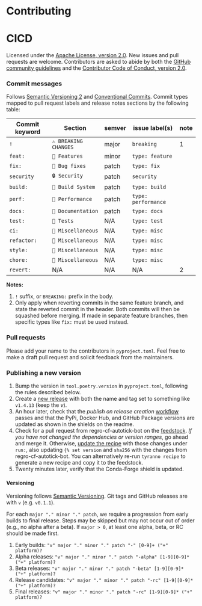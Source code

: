 # Contributing

# CICD <!--<< :tyranno: ${.name~.title(@)~} -->

<!-- :tyranno: [${.license.name}](${.license.url}) -->

Licensed under the [Apache License, version 2.0](https://www.apache.org/licenses/LICENSE-2.0).
New issues and pull requests are welcome.
Contributors are asked to abide by both the
[GitHub community guidelines](https://docs.github.com/en/site-policy/github-terms/github-community-guidelines)
and the [Contributor Code of Conduct, version 2.0](https://www.contributor-covenant.org/version/2/0/code_of_conduct/).

### Commit messages

Follows [Semantic Versioning 2](https://semver.org/spec/v2.0.0.html)
and [Conventional Commits](https://www.conventionalcommits.org/en/v1.0.0/).
Commit types mapped to pull request labels and release notes sections by the following table:

| Commit keyword | Section               | semver | issue label(s)      | note |
| -------------- | --------------------- | ------ | ------------------- | ---- |
| `!`            | `⚠️ BREAKING CHANGES` | major  | `breaking`          | 1    |
| `feat:`        | `🎁 Features`         | minor  | `type: feature`     |      |
| `fix:`         | `🐛 Bug fixes`        | patch  | `type: fix`         |      |
| `security`     | `🔒 Security`         | patch  | `security`          |      |
| `build:`       | `🔧 Build System`     | patch  | `type: build`       |      |
| `perf:`        | `🚀 Performance`      | patch  | `type: performance` |      |
| `docs:`        | `📝 Documentation`    | patch  | `type: docs`        |      |
| `test:`        | `🚨 Tests`            | N/A    | `type: test`        |      |
| `ci:`          | `🧹 Miscellaneous`    | N/A    | `type: misc`        |      |
| `refactor:`    | `🧹 Miscellaneous`    | N/A    | `type: misc`        |      |
| `style:`       | `🧹 Miscellaneous`    | N/A    | `type: misc`        |      |
| `chore:`       | `🧹 Miscellaneous`    | N/A    | `type: misc`        |      |
| `revert:`      | N/A                   | N/A    | N/A                 | 2    |

**Notes:**

1. `!` suffix, or `BREAKING:` prefix in the body.
2. Only apply when reverting commits in the same feature branch, and state the reverted commit
   in the header. Both commits will then be squashed before merging.
   If made in separate feature branches, then specific types like `fix:` must be used instead.

### Pull requests

Please add your name to the contributors in `pyproject.toml`.
Feel free to make a draft pull request and solicit feedback from the maintainers.

### Publishing a new version

1. Bump the version in `tool.poetry.version` in `pyproject.toml`, following the rules described below.
2. Create a [new release](https://github.com/dmyersturnbull/tyranno/releases/new)
   with both the name and tag set to something like `v1.4.13` (keep the _v_).
3. An hour later, check that the _publish on release creation_
   [workflow](https://github.com/dmyersturnbull/tyranno/actions) passes
   and that the PyPi, Docker Hub, and GitHub Package versions are updated as shown in the
   shields on the readme.
4. Check for a pull request from regro-cf-autotick-bot on the
   [feedstock](https://github.com/conda-forge/tyranno-feedstock).
   _If you have not changed the dependencies or version ranges_, go ahead and merge it.
   Otherwise, [update the recipe](https://github.com/conda-forge/tyranno-feedstock/blob/main/recipe/meta.yaml)
   with those changes under `run:`, also updating `{% set version` and `sha256` with the
   changes from regro-cf-autotick-bot. You can alternatively re-run `tyranno recipe`
   to generate a new recipe and copy it to the feedstock.
5. Twenty minutes later, verify that the Conda-Forge shield is updated.

#### Versioning

Versioning follows [Semantic Versioning](https://semver.org/spec/v2.0.0.html).
Git tags and GitHub releases are with `v` (e.g. `v0.1.1`).

For each `major "." minor "." patch`, we require a progression from early builds to final release.
Steps may be skipped but may not occur out of order (e.g., no alpha after a beta).
If `major > 0`, at least one alpha, beta, or RC should be made first.

1. Early builds: `"v" major "." minor "." patch "-" [0-9]+ ("+" platform)?`
2. Alpha releases: `"v" major "." minor "." patch "-alpha" [1-9][0-9]* ("+" platform)?`
3. Beta releases: `"v" major "." minor "." patch "-beta" [1-9][0-9]* ("+" platform)?`
4. Release candidates: `"v" major "." minor "." patch "-rc" [1-9][0-9]* ("+" platform)?`
5. Final releases: `"v" major "." minor "." patch "-rc" [1-9][0-9]* ("+" platform)?`
